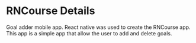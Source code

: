 # RNCourse Details

Goal adder mobile app. React native was used to create the RNCourse app. This app is a simple app that allow the user to add and delete goals. 
